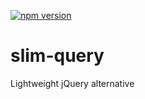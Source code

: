 [![npm version](https://badge.fury.io/js/slim-query.svg)](https://badge.fury.io/js/slim-query)
# slim-query
Lightweight jQuery alternative